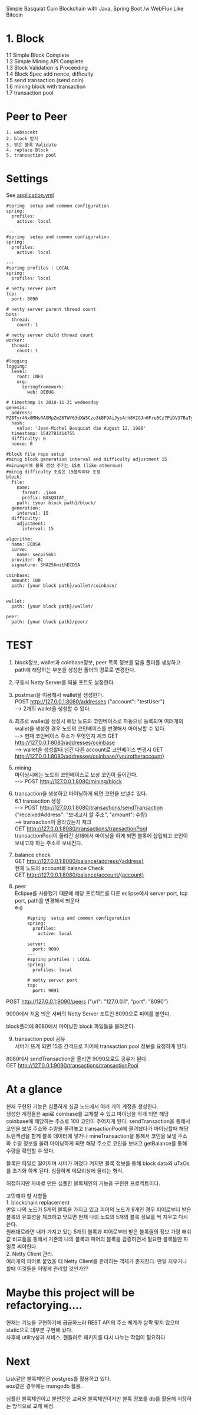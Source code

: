 Simple Basquiat Coin Blockchain with Java, Spring Boot /w WebFlux Like Bitcoin

# 1. Block
  1.1 Simple Block Complete    
  1.2 Simple Mining API Complete    
  1.3 Block Validation is Proceeding    
  1.4 Block Spec add nonce, difficulty    
  1.5 send transaction (send coin)    
  1.6 mining block with transaction    
  1.7 transaction pool    
  
  
# Peer to Peer
	1. websocekt
	2. block 받기
	3. 받은 블록 Validate
	4. replace Block
	5. transaction pool
# Settings
See [application.yml](https://github.com/basquiat78/basquiat-coin-with-java/blob/master/src/main/resources/application.yml)

```
#spring  setup and common configuration
spring:
  profiles:
    active: local
    
---
#spring  setup and common configuration
spring:
  profiles:
    active: local
    
---
#spring profiles : LOCAL
spring:
  profiles: local

# netty server port
tcp:
  port: 8090

# netty server parent thread count
boss:
  thread:
    count: 1

# netty server child thread count
worker:
  thread:
    count: 1

#logging
logging:
  level:
    root: INFO
    org:
      springframework:
        web: DEBUG

# timestamp is 2018-11-21 wednesday
genesis:
  address: PZ8Tyr4Nx8MHsRAGMpZmZ6TWY63dXWSCzo3kBF9AiJysArh8V2GJn6FreBCz7PiDV37BaTyf3tcnZ1UUHJ3EC36YfoTDWp5R79MuBydTrKHbjo7zA9RBX7bi
  hash:
    value: 'Jean-Michel Basquiat die August 12, 1988'
  timestamp: 1542781414755
  difficulty: 0
  nonce: 0

#block file repo setup
#minig block generation interval and difficulty adjustment 15
#mining시에 블록 생성 주기는 15초 (like ethereum)
#minig difficulty 조정은 15블럭마다 조정 
block:
  file:
    name:
      format: .json
      prefix: BASQUIAT_
    path: {your block path}/block/
  generation:
    interval: 15
  difficulty:
    adjustment:
      interval: 15
      
algorithm:
  name: ECDSA
  curve:
    name: secp256k1
  provider: BC
  signature: SHA256withECDSA
  
coinbase:
  amount: 100
  path: {your block path}/wallet/coinbase/
  
  
wallet:
  path: {your block path}/wallet/
  
peer:
  path: {your block path}/peer/  
```


# TEST
1. block정보, wallet과 coinbase정보, peer 목록 정보를 담을 폴더를 생성하고  path에 해당하는 부분을 생성한 폴더의 경로로 변경한다.    
2. 구동시 Netty Server를 띄울 포트도 설정한다.    
3. postman을 이용해서 wallet을 생성한다.    
	POST http://127.0.0.1:8080/addresses {"account": "testUser"}    
	--> 2개의 wallet을 생성할 수 있다.    
4. 최초로 wallet을 생성시 해당 노드의 코인베이스로 자동으로 등록되며 여러개의 wallet을 생성한 경우 노드의 코인베이스를 변경해서 마이닝할 수 있다.    
   --> 현재 코인베이스 주소가 무엇인지  체크  GET http://127.0.0.1:8080/addresses/coinbase     
   --> wallet을 생성할때 넘긴 다른 account로 코인베이스 변경시 GET http://127.0.0.1:8080/addresses/coinbase/{yourotheraccount}    
5. mining     
   마이닝시에는 노드의 코인베이스로 보상 코인이 들어간다.    
   --> POST http://127.0.0.1:8080/mining/block    
    
6. transaction을 생성하고 마이닝하게 되면 코인을 보낼수 있다.    
   6.1 transaction 생성    
   --> POST http://127.0.0.1:8080/transactions/sendTransaction {"receivedAddress": "보내고자 할 주소", "amount": 수량}    
   --> transaction이 올라갔는지 체크    
   	   GET http://127.0.0.1:8080/transactions/transactionPool    
   transactionPool이 올라간 상태에서 마이닝을 하게 되면 블록에 삽입되고 코인이 보내고자 하는 주소로 보내진다.    
    
7. balance check    
  	   GET http://127.0.0.1:8080/balance/address/{address}     
  	   현재 노드의 account로 balance Check    
  	   GET http://127.0.0.1:8080/balance/account/{account}    
  	   
8. peer    
   Eclipse를 사용했기 때문에 해당 프로젝트를 다른 eclipse에서 server port, tcp port, path를 변경해서 띄운다     
   e.g     

```
	   	#spring  setup and common configuration
		spring:
		  profiles:
		    active: local
		
		server:
		  port: 9090
		---
		#spring profiles : LOCAL
		spring:
		  profiles: local
		
		# netty server port
		tcp:
		  port: 9091
```

POST http://127.0.0.1:9090/peers {"url": "127.0.0.1", "port": "8090"}     
    
9090에서 처음 띄운 서버의 Netty Server 포트인 8090으로 피어를 붙인다.    

block폴더에 8080에서 마이닝한 block 파일들을 불러온다.    
 
9. transaction pool 공유     
 서버가 뜨게 되면 15초 간격으로 피어에 transaction pool 정보를 요청하게 된다.     
      
 8080에서 sendTransaction을 올리면 9090으로도 공유가 된다.    
 GET http://127.0.0.1:9090/transactions/transactionPool    
     
# At a glance  
현재 구현된 기능은 심플하게 싱글 노드에서 여러 개의 계정을 생성한다.    
생성한 계정들은 api로 coinbase를 교체할 수 있고 마이닝을 하게 되면 해당 coinbase에 해당하는 주소로 100 코인이 주어지게 된다.
sendTransaction을 통해서 코인을 보낼 주소와 수량을 올려놓고 transactionPool에 올려놨다가 마이닝할때 해당 트랜잭션을 함께 블록 데이터에 넣거나 mineTransaction을 통해서 코인을 보낼 주소와 수량 정보를 올려 마이닝하게 되면 해당 주소로 코인을 보내고 getBalance를 통해 수량을 확인할 수 있다.

블록은 파일로 떨어지며 서버가 꺼졌다 켜지면 블록 정보를 통해 block data와 uTxOs를 초기화 하게 된다.
심플하게 메모리상에 올리는 형식.
  
허접하지만 자바로 만든 심플한 블록체인의 기능을 구현한 프로젝트이다.   
      

고민해야 할 사항들    
	1. blockchain replacement    
	   만일 나의 노드가 5개의 블록을 가지고 있고 피어의 노드가 9개인 경우 피어로부터 받은 블록의 유효성을 체크하고 맞으면 현재 나의 노드의 5개의 블록 정보를 싹 지우고 다시 쓴다.    
	   원래대로라면 내가 가지고 있는 5개의 블록과 피어로부터 받은 블록들의 정보 가령 해쉬값 비교들을 통해서 기존의 나의 블록과 피어의 블록을 검증하면서 필요한 블록들만 파일로 써야한다.    
	2. Netty Client 관리.    
	   여러개의 피어로 붙었을 때 Netty Client를 관리하는 객체가 존재한다. 만일 지우거나 할때 이것들을 어떻게 관리할 것인가??       
# Maybe this project will be refactorying....  
현재는 기능을 구현하기에 급급하느라 REST API의 주소 체계가 살짝 맞지 않으며 static으로 대부분 구현해 놨다.    
차후에 utility성과 서비스, 핸들러로 패키지를 다시 나누는 작업이 필요하다	


# Next
Lisk같은 블록체인은 postgres를 활용하고 있다.    
eos같은 경우에는 mongodb 활용.     

심플한 블록체인이고 불안전한 교육용 블록체인이지만 블록 정보를 db를 활용해 저장하는 방식으로 교체 예정.    
